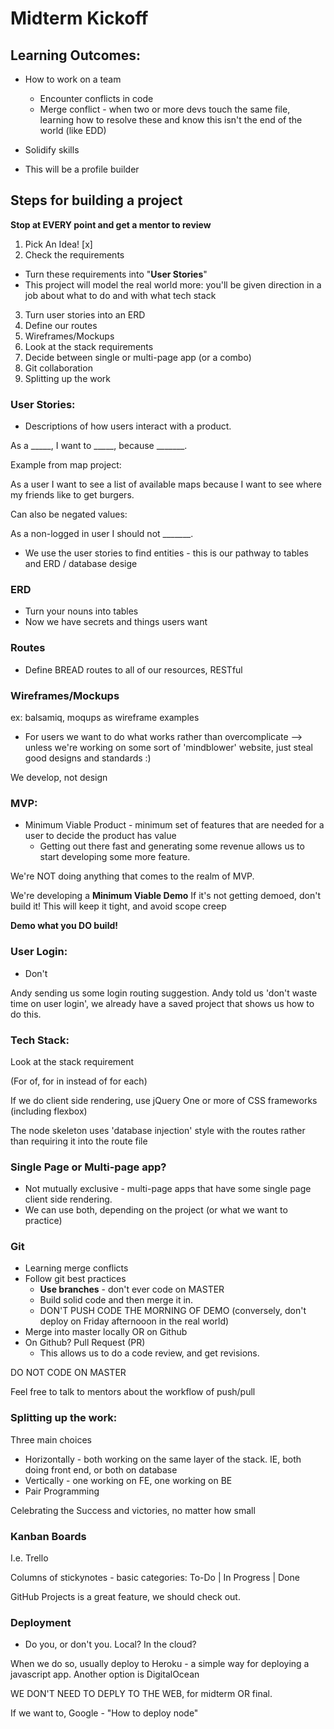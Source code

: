 # Midterm Kickoff

## Learning Outcomes:

* How to work on a team
  * Encounter conflicts in code
  * Merge conflict - when two or more devs touch the same file, learning how to resolve these and know this isn't the end of the world (like EDD)
* Solidify skills

* This will be a profile builder


## Steps for building a project
**Stop at EVERY point and get a mentor to review**



1. Pick An Idea! [x]
2. Check the requirements
  - Turn these requirements into "**User Stories**"
  - This project will model the real world more: you'll be given direction in a job about what to do and with what tech stack
3. Turn user stories into an ERD
4. Define our routes
5. Wireframes/Mockups
6. Look at the stack requirements
7. Decide between single or multi-page app (or a combo)
8. Git collaboration
9. Splitting up the work

### User Stories:

* Descriptions of how users interact with a product.

As a _____, I want to _____, because _______.

Example from map project:

As a user I want to see a list of available maps because I want to see where my friends like to get burgers.

Can also be negated values: 

As a non-logged in user I should not _______.

* We use the user stories to find entities - this is our pathway to tables and ERD / database desige


### ERD 

* Turn your nouns into tables
* Now we have secrets and things users want

### Routes

* Define BREAD routes to all of our resources, RESTful


### Wireframes/Mockups

ex: balsamiq, moqups as wireframe examples

* For users we want to do what works rather than overcomplicate --> unless we're working on some sort of 'mindblower' website, just steal good designs and standards :)

We develop, not design




### MVP:
* Minimum Viable Product - minimum set of features that are needed for a user to decide the product has value
  - Getting out there fast and generating some revenue allows us to start developing some more feature.

We're NOT doing anything that comes to the realm of MVP.

We're developing a **Minimum Viable Demo**
  If it's not getting demoed, don't build it!
  This will keep it tight, and avoid scope creep

**Demo what you DO build!**

### User Login:

* Don't

Andy sending us some login routing suggestion.
Andy told us 'don't waste time on user login', we already have a saved project that shows us how to do this.

### Tech Stack:

Look at the stack requirement

(For of, for in instead of for each)


If we do client side rendering, use jQuery
One or more of CSS frameworks (including flexbox)


The node skeleton uses 'database injection' style with the routes rather than requiring it into the route file


### Single Page or Multi-page app?
* Not mutually exclusive - multi-page apps that have some single page client side rendering.
* We can use both, depending on the project (or what we want to practice)


### Git

* Learning merge conflicts
* Follow git best practices
  * **Use branches** - don't ever code on MASTER
  * Build solid code and then merge it in. 
  * DON'T PUSH CODE THE MORNING OF DEMO (conversely, don't deploy on Friday afternooon in the real world)
* Merge into master locally OR on Github
* On Github? Pull Request (PR) 
  * This allows us to do a code review, and get revisions. 

DO NOT CODE ON MASTER

Feel free to talk to mentors about the workflow of push/pull

### Splitting up the work:

Three main choices

* Horizontally - both working on the same layer of the stack. IE, both doing front end, or both on database
* Vertically - one working on FE, one working on BE
* Pair Programming

Celebrating the Success and victories, no matter how small

### Kanban Boards

I.e. Trello

Columns of stickynotes - basic categories:  To-Do | In Progress | Done

GitHub Projects is a great feature, we should check out. 


### Deployment
* Do you, or don't you.
  Local? In the cloud?

When we do so, usually deploy to Heroku - a simple way for deploying a javascript app.
Another option is DigitalOcean


WE DON'T NEED TO DEPLY TO THE WEB, for midterm OR final.

If we want to, Google - "How to deploy node"



